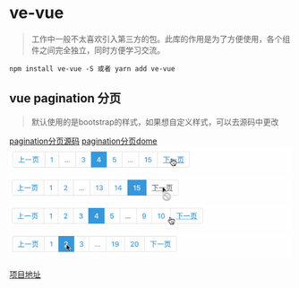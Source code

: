# ve-vue
>工作中一般不太喜欢引入第三方的包。此库的作用是为了方便使用，各个组件之间完全独立，同时方便学习交流。

```
npm install ve-vue -S 或者 yarn add ve-vue
```
## vue pagination 分页
>默认使用的是bootstrap的样式，如果想自定义样式，可以去源码中更改

[pagination分页源码](https://github.com/zlongCoding/ve-vue/tree/master/lib/pagination)
   [pagination分页dome](https://zlongcoding.github.io/ve-vue/components/pagination.html)
![分页](./github/image/pagination/1.gif)
![分页](./github/image/pagination/2.gif)
![分页](./github/image/pagination/3.gif)
![分页](./github/image/pagination/4.gif)


[项目地址](https://zlongcoding.github.io/ve-vue)
<!-- ###### [开发](https://github.com/zlongCoding/ve-vue#CODE.md) -->